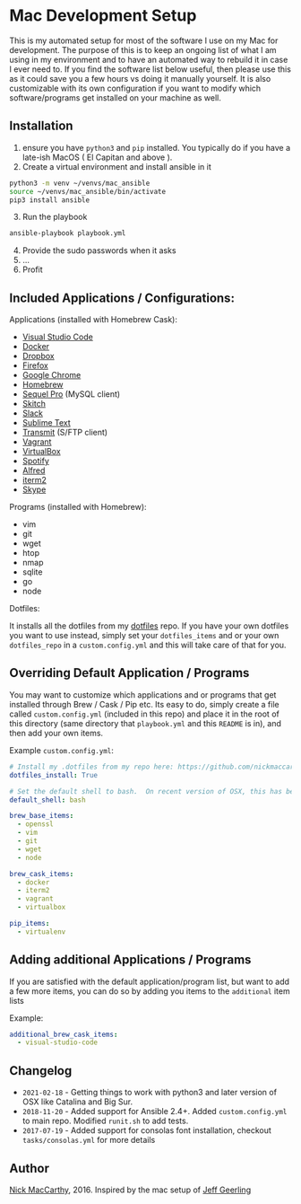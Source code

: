 # Mac Development Setup

This is my automated setup for most of the software I use on my Mac for development.  The purpose of this is to keep an ongoing list of what I am using in my environment and to have an automated way to rebuild it in case I ever need to.  If you find the software list below useful, then please use this as it could save you a few hours vs doing it manually yourself.  It is also customizable with its own configuration if you want to modify which software/programs get installed on your machine as well. 

## Installation

1. ensure you have `python3` and `pip` installed.  You typically do if you have a late-ish MacOS ( El Capitan and above ).
2. Create a virtual environment and install ansible in it

```bash
python3 -m venv ~/venvs/mac_ansible
source ~/venvs/mac_ansible/bin/activate
pip3 install ansible
```

3. Run the playbook

```bash
ansible-playbook playbook.yml

```

4. Provide the sudo passwords when it asks
5. ...
6. Profit



## Included Applications / Configurations:

Applications (installed with Homebrew Cask):

  - [Visual Studio Code](https://code.visualstudio.com/)
  - [Docker](https://www.docker.com/)
  - [Dropbox](https://www.dropbox.com/)
  - [Firefox](https://www.mozilla.org/en-US/firefox/new/)
  - [Google Chrome](https://www.google.com/chrome/)
  - [Homebrew](http://brew.sh/)
  - [Sequel Pro](https://www.sequelpro.com/) (MySQL client)
  - [Skitch](https://evernote.com/skitch/)
  - [Slack](https://slack.com/)
  - [Sublime Text](https://www.sublimetext.com/)
  - [Transmit](https://panic.com/transmit/) (S/FTP client)
  - [Vagrant](https://www.vagrantup.com/)
  - [VirtualBox](https://www.virtualbox.org/wiki/Downloads)
  - [Spotify](https://www.spotify.com)
  - [Alfred](https://www.alfredapp.com/)
  - [iterm2](https://www.iterm2.com/)
  - [Skype](https://www.skype.com/)

Programs (installed with Homebrew):
  - vim
  - git
  - wget
  - htop
  - nmap
  - sqlite
  - go
  - node

Dotfiles:

It installs all the dotfiles from my [dotfiles](https://github.com/nickmaccarthy/dotfiles) repo.  If you have your own dotfiles you want to use instead, simply set your `dotfiles_items` and or your own `dotfiles_repo` in a `custom.config.yml` and this will take care of that for you.   

## Overriding Default Application / Programs

You may want to customize which applications and or programs that get installed through Brew / Cask / Pip etc.  Its easy to do, simply create a file called `custom.config.yml` (included in this repo) and place it in the root of this directory (same directory that `playbook.yml` and this `README` is in), and then add your own items.

Example `custom.config.yml`:

```yaml
# Install my .dotfiles from my repo here: https://github.com/nickmaccarthy/dotfiles
dotfiles_install: True

# Set the default shell to bash.  On recent version of OSX, this has been zsh.  I typically do all my scripting in bash, so I am overwriting here.
default_shell: bash

brew_base_items:
  - openssl
  - vim
  - git
  - wget
  - node

brew_cask_items:
  - docker
  - iterm2
  - vagrant
  - virtualbox

pip_items:
  - virtualenv

```

## Adding additional Applications / Programs

If you are satisfied with the default application/program list, but want to add a few more items, you can do so by adding you items to the `additional` item lists

Example:

```yaml
additional_brew_cask_items:
  - visual-studio-code
```


## Changelog

* `2021-02-18` - Getting things to work with python3 and later version of OSX like Catalina and Big Sur.  
* `2018-11-20` - Added support for Ansible 2.4+.  Added `custom.config.yml` to main repo.  Modified `runit.sh` to add tests.  
* `2017-07-19` - Added support for consolas font installation, checkout `tasks/consolas.yml` for more details

## Author

[Nick MacCarthy](http://nickmaccarthy.com), 2016.  Inspired by the mac setup of [Jeff Geerling](https://github.com/geerlingguy/mac-dev-playbook)
